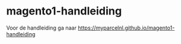 # magento1-handleiding
Voor de handleiding ga naar https://myparcelnl.github.io/magento1-handleiding
